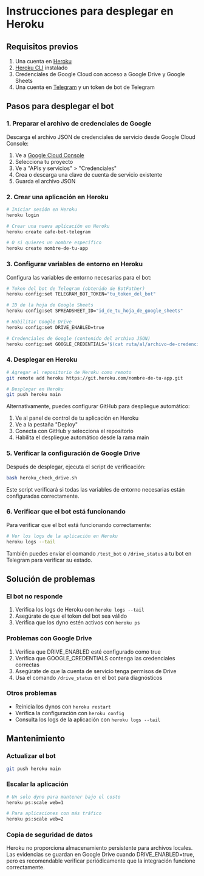# Instrucciones para desplegar en Heroku

## Requisitos previos
1. Una cuenta en [Heroku](https://www.heroku.com/)
2. [Heroku CLI](https://devcenter.heroku.com/articles/heroku-cli) instalado
3. Credenciales de Google Cloud con acceso a Google Drive y Google Sheets
4. Una cuenta en [Telegram](https://telegram.org/) y un token de bot de Telegram

## Pasos para desplegar el bot

### 1. Preparar el archivo de credenciales de Google

Descarga el archivo JSON de credenciales de servicio desde Google Cloud Console:
1. Ve a [Google Cloud Console](https://console.cloud.google.com/)
2. Selecciona tu proyecto
3. Ve a "APIs y servicios" > "Credenciales"
4. Crea o descarga una clave de cuenta de servicio existente
5. Guarda el archivo JSON

### 2. Crear una aplicación en Heroku

```bash
# Iniciar sesión en Heroku
heroku login

# Crear una nueva aplicación en Heroku
heroku create cafe-bot-telegram

# O si quieres un nombre específico
heroku create nombre-de-tu-app
```

### 3. Configurar variables de entorno en Heroku

Configura las variables de entorno necesarias para el bot:

```bash
# Token del bot de Telegram (obtenido de BotFather)
heroku config:set TELEGRAM_BOT_TOKEN="tu_token_del_bot"

# ID de la hoja de Google Sheets
heroku config:set SPREADSHEET_ID="id_de_tu_hoja_de_google_sheets"

# Habilitar Google Drive
heroku config:set DRIVE_ENABLED=true

# Credenciales de Google (contenido del archivo JSON)
heroku config:set GOOGLE_CREDENTIALS='$(cat ruta/al/archivo-de-credenciales.json)'
```

### 4. Desplegar en Heroku

```bash
# Agregar el repositorio de Heroku como remoto
git remote add heroku https://git.heroku.com/nombre-de-tu-app.git

# Desplegar en Heroku
git push heroku main
```

Alternativamente, puedes configurar GitHub para despliegue automático:
1. Ve al panel de control de tu aplicación en Heroku
2. Ve a la pestaña "Deploy"
3. Conecta con GitHub y selecciona el repositorio
4. Habilita el despliegue automático desde la rama main

### 5. Verificar la configuración de Google Drive

Después de desplegar, ejecuta el script de verificación:

```bash
bash heroku_check_drive.sh
```

Este script verificará si todas las variables de entorno necesarias están configuradas correctamente.

### 6. Verificar que el bot está funcionando

Para verificar que el bot está funcionando correctamente:

```bash
# Ver los logs de la aplicación en Heroku
heroku logs --tail
```

También puedes enviar el comando `/test_bot` o `/drive_status` a tu bot en Telegram para verificar su estado.

## Solución de problemas

### El bot no responde
1. Verifica los logs de Heroku con `heroku logs --tail`
2. Asegúrate de que el token del bot sea válido
3. Verifica que los dyno estén activos con `heroku ps`

### Problemas con Google Drive
1. Verifica que DRIVE_ENABLED esté configurado como true
2. Verifica que GOOGLE_CREDENTIALS contenga las credenciales correctas
3. Asegúrate de que la cuenta de servicio tenga permisos de Drive
4. Usa el comando `/drive_status` en el bot para diagnósticos

### Otros problemas
- Reinicia los dynos con `heroku restart`
- Verifica la configuración con `heroku config`
- Consulta los logs de la aplicación con `heroku logs --tail`

## Mantenimiento

### Actualizar el bot
```bash
git push heroku main
```

### Escalar la aplicación
```bash
# Un solo dyno para mantener bajo el costo
heroku ps:scale web=1

# Para aplicaciones con más tráfico
heroku ps:scale web=2
```

### Copia de seguridad de datos
Heroku no proporciona almacenamiento persistente para archivos locales. Las evidencias se guardan en Google Drive cuando DRIVE_ENABLED=true, pero es recomendable verificar periódicamente que la integración funcione correctamente.